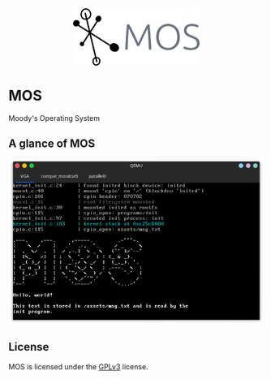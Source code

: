 <div align="center">
<img src="https://raw.githubusercontent.com/moodyhunter/MOS/main/assets/logo/logo-no-background.png" width="250" height="113" />
</div>

# MOS

Moody's Operating System

## A glance of MOS

![mos-hello-world](assets/imgs/mos_hello_world.png)

## License

MOS is licensed under the [GPLv3](LICENSE) license.

